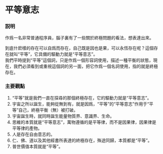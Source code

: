 # 平等意志

### 説明
作爲一名非常普通程序員，腦子裏有了一些關於終極問題的看法，想表達出來。  

到底什麽樣的存在可以自爲而存在，自己既是因也是果，可以永恆存在呢？這個存在就叫“平等”，它具備的驅動力就是“平等意志”。  
我們平時提到“平等”這個詞，只是作爲一個形容詞使用，描述一種平衡的狀態，現在，我們必須看到或重視這個詞的另一面，把它作爲一個名詞使用，指的就是終極存在。  

### 主要觀點  
1. “平等”就是我們一直在探尋的那個終極存在，它的驅動力就是“平等意志”。  
2. 宇宙之所以誕生，能夠從無到有，就是因爲，“平等”的“平等意志”作用于“平等”自己，終極平衡（無）被打破。  
3. 宇宙誕生時，就同時誕生能量物質界、意識界、生命。  
4. 思維的本質就是“平等意志”，萬物遵循的是平等律，而不是因果律，因果律是平等律的產物。
5. 人是存在自由意志的。
6. 仁、佛、道以及其他經書所表達的終極存在，殊途同歸，本質都是“平等”。
7. 普世價值本質就是“平等”。

